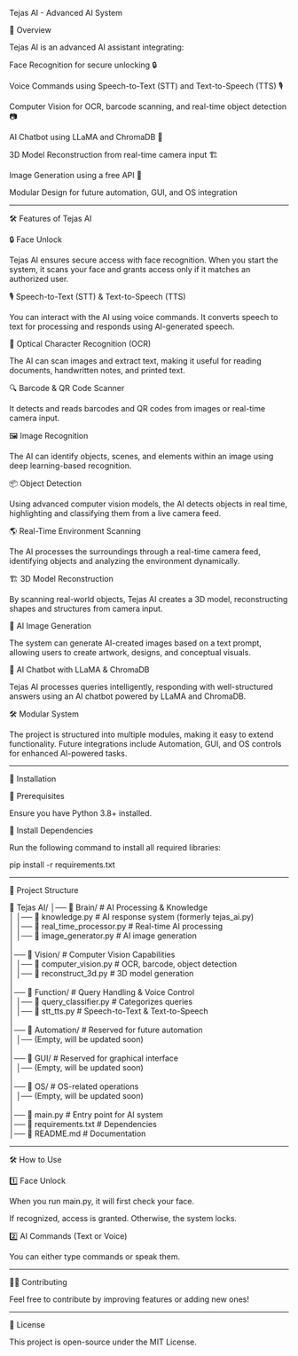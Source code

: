 Tejas AI - Advanced AI System

📌 Overview

Tejas AI is an advanced AI assistant integrating:

Face Recognition for secure unlocking 🔒

Voice Commands using Speech-to-Text (STT) and Text-to-Speech (TTS) 🎙️

Computer Vision for OCR, barcode scanning, and real-time object detection 📷

AI Chatbot using LLaMA and ChromaDB 🤖

3D Model Reconstruction from real-time camera input 🏗️

Image Generation using a free API 🎨

Modular Design for future automation, GUI, and OS integration



---

🛠️ Features of Tejas AI

🔒 Face Unlock

Tejas AI ensures secure access with face recognition. When you start the system, it scans your face and grants access only if it matches an authorized user.

🎙️ Speech-to-Text (STT) & Text-to-Speech (TTS)

You can interact with the AI using voice commands. It converts speech to text for processing and responds using AI-generated speech.

📄 Optical Character Recognition (OCR)

The AI can scan images and extract text, making it useful for reading documents, handwritten notes, and printed text.

🔍 Barcode & QR Code Scanner

It detects and reads barcodes and QR codes from images or real-time camera input.

🖼️ Image Recognition

The AI can identify objects, scenes, and elements within an image using deep learning-based recognition.

📦 Object Detection

Using advanced computer vision models, the AI detects objects in real time, highlighting and classifying them from a live camera feed.

🌎 Real-Time Environment Scanning

The AI processes the surroundings through a real-time camera feed, identifying objects and analyzing the environment dynamically.

🏗️ 3D Model Reconstruction

By scanning real-world objects, Tejas AI creates a 3D model, reconstructing shapes and structures from camera input.

🎨 AI Image Generation

The system can generate AI-created images based on a text prompt, allowing users to create artwork, designs, and conceptual visuals.

🤖 AI Chatbot with LLaMA & ChromaDB

Tejas AI processes queries intelligently, responding with well-structured answers using an AI chatbot powered by LLaMA and ChromaDB.

🛠️ Modular System

The project is structured into multiple modules, making it easy to extend functionality. Future integrations include Automation, GUI, and OS controls for enhanced AI-powered tasks.


---

🚀 Installation

🔹 Prerequisites

Ensure you have Python 3.8+ installed.

🔹 Install Dependencies

Run the following command to install all required libraries:

pip install -r requirements.txt


---

📂 Project Structure

📂 Tejas AI/
│── 📂 Brain/                     # AI Processing & Knowledge  
│   │── 📜 knowledge.py           # AI response system (formerly tejas_ai.py)  
│   │── 📜 real_time_processor.py # Real-time AI processing  
│   │── 📜 image_generator.py     # AI image generation  
│  
│── 📂 Vision/                    # Computer Vision Capabilities  
│   │── 📜 computer_vision.py     # OCR, barcode, object detection  
│   │── 📜 reconstruct_3d.py      # 3D model generation  
│  
│── 📂 Function/                   # Query Handling & Voice Control  
│   │── 📜 query_classifier.py     # Categorizes queries  
│   │── 📜 stt_tts.py              # Speech-to-Text & Text-to-Speech  
│  
│── 📂 Automation/                 # Reserved for future automation  
│   │── (Empty, will be updated soon)  
│  
│── 📂 GUI/                        # Reserved for graphical interface  
│   │── (Empty, will be updated soon)  
│  
│── 📂 OS/                         # OS-related operations  
│   │── (Empty, will be updated soon)  
│  
│── 📜 main.py                     # Entry point for AI system  
│── 📜 requirements.txt             # Dependencies  
│── 📜 README.md                    # Documentation


---

🛠️ How to Use

1️⃣ Face Unlock

When you run main.py, it will first check your face.

If recognized, access is granted. Otherwise, the system locks.


2️⃣ AI Commands (Text or Voice)

You can either type commands or speak them.


---

👨‍💻 Contributing

Feel free to contribute by improving features or adding new ones!


---

📜 License

This project is open-source under the MIT License.




